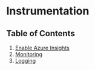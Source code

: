 # Instrumentation

## Table of Contents

1. [Enable Azure Insights](01_enable_azure_insights.md)
2. [Monitoring](02_monitoring.md)
3. [Logging](03_logging.md)
